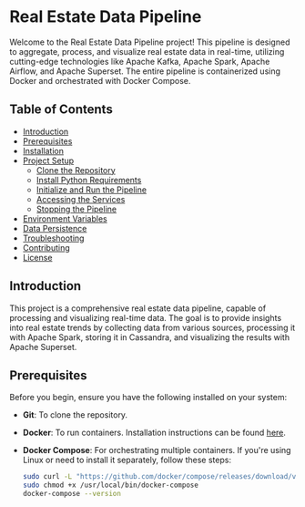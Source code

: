 # Real Estate Data Pipeline

Welcome to the Real Estate Data Pipeline project! This pipeline is designed to aggregate, process, and visualize real estate data in real-time, utilizing cutting-edge technologies like Apache Kafka, Apache Spark, Apache Airflow, and Apache Superset. The entire pipeline is containerized using Docker and orchestrated with Docker Compose.

## Table of Contents

- [Introduction](#introduction)
- [Prerequisites](#prerequisites)
- [Installation](#installation)
- [Project Setup](#project-setup)
  - [Clone the Repository](#clone-the-repository)
  - [Install Python Requirements](#install-python-requirements)
  - [Initialize and Run the Pipeline](#initialize-and-run-the-pipeline)
  - [Accessing the Services](#accessing-the-services)
  - [Stopping the Pipeline](#stopping-the-pipeline)
- [Environment Variables](#environment-variables)
- [Data Persistence](#data-persistence)
- [Troubleshooting](#troubleshooting)
- [Contributing](#contributing)
- [License](#license)

## Introduction

This project is a comprehensive real estate data pipeline, capable of processing and visualizing real-time data. The goal is to provide insights into real estate trends by collecting data from various sources, processing it with Apache Spark, storing it in Cassandra, and visualizing the results with Apache Superset.

## Prerequisites

Before you begin, ensure you have the following installed on your system:

- **Git**: To clone the repository.
- **Docker**: To run containers. Installation instructions can be found [here](https://docs.docker.com/get-docker/).
- **Docker Compose**: For orchestrating multiple containers. If you're using Linux or need to install it separately, follow these steps:

  ```bash
  sudo curl -L "https://github.com/docker/compose/releases/download/v2.20.0/docker-compose-$(uname -s)-$(uname -m)" -o /usr/local/bin/docker-compose
  sudo chmod +x /usr/local/bin/docker-compose
  docker-compose --version
